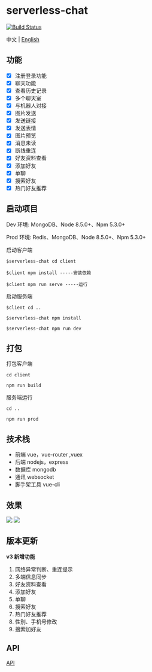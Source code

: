 # serverless-chat

[![Build Status](https://www.travis-ci.org/yugasun/serverless-chat.svg?branch=master)](https://www.travis-ci.org/yugasun/serverless-chat)

中文 | [English](./README.en.md)

## 功能

- [x] 注册登录功能
- [x] 聊天功能
- [x] 查看历史记录
- [x] 多个聊天室
- [x] 与机器人对接
- [x] 图片发送
- [x] 发送链接
- [x] 发送表情
- [x] 图片预览
- [x] 消息未读
- [x] 断线重连
- [x] 好友资料查看
- [x] 添加好友
- [x] 单聊
- [x] 搜索好友
- [x] 热门好友推荐

## 启动项目

Dev 环境: MongoDB、Node 8.5.0+、Npm 5.3.0+

Prod 环境: Redis、MongoDB、Node 8.5.0+、Npm 5.3.0+

启动客户端

```
$serverless-chat cd client

$client npm install -----安装依赖

$client npm run serve -----运行

```

启动服务端

```
$client cd ..

$serverless-chat npm install

$serverless-chat npm run dev
```

## 打包

打包客户端

```
cd client

npm run build
```

服务端运行

```
cd ..

npm run prod
```

## 技术栈

- 前端 vue，vue-router ,vuex
- 后端 nodejs，express
- 数据库 mongodb
- 通讯 websocket
- 脚手架工具 vue-cli

## 效果

<img src="https://vuechat-1251556596.cos.ap-guangzhou.myqcloud.com/demo/1.jpg"/>

<img src="https://vuechat-1251556596.cos.ap-guangzhou.myqcloud.com/demo/2.jpg"/>

## 版本更新

**v3 新增功能**

1. 网络异常判断、重连提示
2. 多端信息同步
3. 好友资料查看
4. 添加好友
5. 单聊
6. 搜索好友
7. 热门好友推荐
8. 性别、手机号修改
9. 搜索加好友

## API

<a href="./API.md">API</a>
